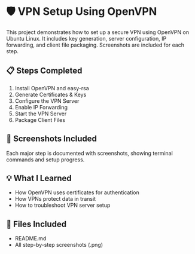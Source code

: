 # 🛡️ VPN Setup Using OpenVPN

This project demonstrates how to set up a secure VPN using OpenVPN on Ubuntu Linux. It includes key generation, server configuration, IP forwarding, and client file packaging. Screenshots are included for each step.

## 📋 Steps Completed

1. Install OpenVPN and easy-rsa
2. Generate Certificates & Keys
3. Configure the VPN Server
4. Enable IP Forwarding
5. Start the VPN Server
6. Package Client Files

## 📸 Screenshots Included

Each major step is documented with screenshots, showing terminal commands and setup progress.

## 💡 What I Learned

- How OpenVPN uses certificates for authentication
- How VPNs protect data in transit
- How to troubleshoot VPN server setup

## 📁 Files Included

- README.md
- All step-by-step screenshots (.png)
